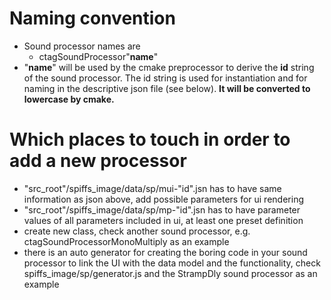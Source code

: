 # Naming convention
- Sound processor names are 
    - ctagSoundProcessor"**name**"
- "**name**" will be used by the cmake preprocessor to derive the **id** string of the sound processor. The id string is used for instantiation and for naming in the descriptive json file (see below). **It will be converted to lowercase by cmake.**  
# Which places to touch in order to add a new processor
- "src_root"/spiffs_image/data/sp/mui-"id".jsn has to have same information as json above, add possible parameters for ui rendering
- "src_root"/spiffs_image/data/sp/mp-"id".jsn has to have parameter values of all parameters included in ui, at least one preset definition
- create new class, check another sound processor, e.g. ctagSoundProcessorMonoMultiply as an example
- there is an auto generator for creating the boring code in your sound processor to link the UI with the data model and the functionality, check spiffs_image/sp/generator.js and the StrampDly sound processor as an example
